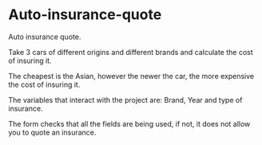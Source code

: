 # Auto-insurance-quote
Auto insurance quote.

Take 3 cars of different origins and different brands and calculate the cost of insuring it.

The cheapest is the Asian, however the newer the car, the more expensive the cost of insuring it.

The variables that interact with the project are: Brand, Year and type of insurance.

The form checks that all the fields are being used, if not, it does not allow you to quote an insurance.

